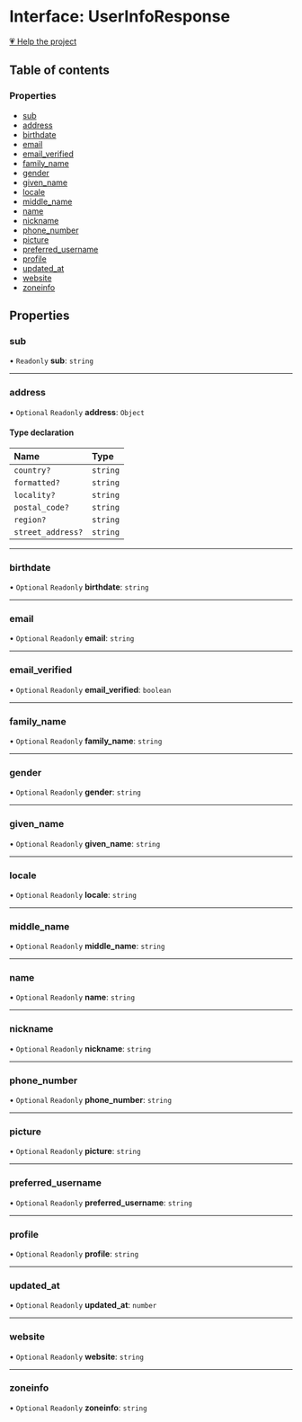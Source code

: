 # Interface: UserInfoResponse

[💗 Help the project](https://github.com/sponsors/panva)

## Table of contents

### Properties

- [sub](UserInfoResponse.md#sub)
- [address](UserInfoResponse.md#address)
- [birthdate](UserInfoResponse.md#birthdate)
- [email](UserInfoResponse.md#email)
- [email\_verified](UserInfoResponse.md#email_verified)
- [family\_name](UserInfoResponse.md#family_name)
- [gender](UserInfoResponse.md#gender)
- [given\_name](UserInfoResponse.md#given_name)
- [locale](UserInfoResponse.md#locale)
- [middle\_name](UserInfoResponse.md#middle_name)
- [name](UserInfoResponse.md#name)
- [nickname](UserInfoResponse.md#nickname)
- [phone\_number](UserInfoResponse.md#phone_number)
- [picture](UserInfoResponse.md#picture)
- [preferred\_username](UserInfoResponse.md#preferred_username)
- [profile](UserInfoResponse.md#profile)
- [updated\_at](UserInfoResponse.md#updated_at)
- [website](UserInfoResponse.md#website)
- [zoneinfo](UserInfoResponse.md#zoneinfo)

## Properties

### sub

• `Readonly` **sub**: `string`

___

### address

• `Optional` `Readonly` **address**: `Object`

#### Type declaration

| Name | Type |
| :------ | :------ |
| `country?` | `string` |
| `formatted?` | `string` |
| `locality?` | `string` |
| `postal_code?` | `string` |
| `region?` | `string` |
| `street_address?` | `string` |

___

### birthdate

• `Optional` `Readonly` **birthdate**: `string`

___

### email

• `Optional` `Readonly` **email**: `string`

___

### email\_verified

• `Optional` `Readonly` **email\_verified**: `boolean`

___

### family\_name

• `Optional` `Readonly` **family\_name**: `string`

___

### gender

• `Optional` `Readonly` **gender**: `string`

___

### given\_name

• `Optional` `Readonly` **given\_name**: `string`

___

### locale

• `Optional` `Readonly` **locale**: `string`

___

### middle\_name

• `Optional` `Readonly` **middle\_name**: `string`

___

### name

• `Optional` `Readonly` **name**: `string`

___

### nickname

• `Optional` `Readonly` **nickname**: `string`

___

### phone\_number

• `Optional` `Readonly` **phone\_number**: `string`

___

### picture

• `Optional` `Readonly` **picture**: `string`

___

### preferred\_username

• `Optional` `Readonly` **preferred\_username**: `string`

___

### profile

• `Optional` `Readonly` **profile**: `string`

___

### updated\_at

• `Optional` `Readonly` **updated\_at**: `number`

___

### website

• `Optional` `Readonly` **website**: `string`

___

### zoneinfo

• `Optional` `Readonly` **zoneinfo**: `string`
